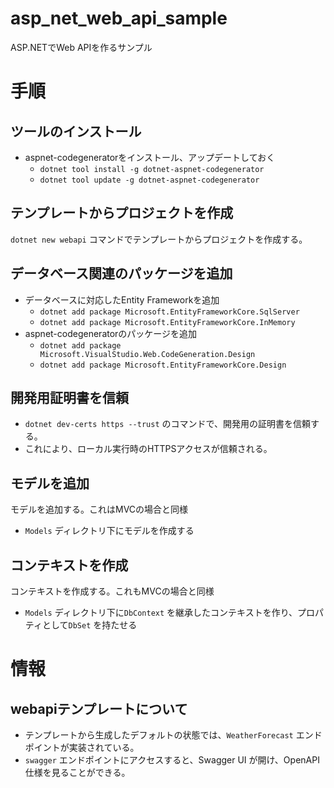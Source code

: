 # asp_net_web_api_sample
ASP.NETでWeb APIを作るサンプル

# 手順

## ツールのインストール
- aspnet-codegeneratorをインストール、アップデートしておく
  - `dotnet tool install -g dotnet-aspnet-codegenerator`
  - `dotnet tool update -g dotnet-aspnet-codegenerator`
## テンプレートからプロジェクトを作成
`dotnet new webapi` コマンドでテンプレートからプロジェクトを作成する。

## データベース関連のパッケージを追加

- データベースに対応したEntity Frameworkを追加  
  - `dotnet add package Microsoft.EntityFrameworkCore.SqlServer`
  - `dotnet add package Microsoft.EntityFrameworkCore.InMemory`
- aspnet-codegeneratorのパッケージを追加
  - `dotnet add package Microsoft.VisualStudio.Web.CodeGeneration.Design`
  - `dotnet add package Microsoft.EntityFrameworkCore.Design`

## 開発用証明書を信頼
- `dotnet dev-certs https --trust` のコマンドで、開発用の証明書を信頼する。
- これにより、ローカル実行時のHTTPSアクセスが信頼される。


## モデルを追加

モデルを追加する。これはMVCの場合と同様

- `Models` ディレクトリ下にモデルを作成する

## コンテキストを作成
コンテキストを作成する。これもMVCの場合と同様

- `Models` ディレクトリ下に`DbContext` を継承したコンテキストを作り、プロパティとして`DbSet` を持たせる 

# 情報
## webapiテンプレートについて

- テンプレートから生成したデフォルトの状態では、`WeatherForecast` エンドポイントが実装されている。
- `swagger` エンドポイントにアクセスすると、Swagger UI が開け、OpenAPI仕様を見ることができる。
